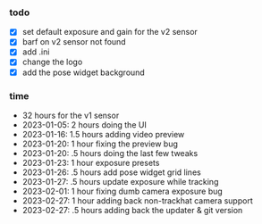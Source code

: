 ### todo

- [x] set default exposure and gain for the v2 sensor
- [x] barf on v2 sensor not found
- [x] add .ini
- [x] change the logo
- [x] add the pose widget background

### time

- 32 hours for the v1 sensor
- 2023-01-05: 2 hours doing the UI
- 2023-01-16: 1.5 hours adding video preview
- 2023-01-20: 1 hour fixing the preview bug
- 2023-01-20: .5 hours doing the last few tweaks
- 2023-01-23: 1 hour exposure presets
- 2023-01-26: .5 hours add pose widget grid lines
- 2023-01-27: .5 hours update exposure while tracking
- 2023-02-01: 1 hour fixing dumb camera exposure bug
- 2023-02-27: 1 hour adding back non-trackhat camera support
- 2023-02-27: .5 hours adding back the updater & git version
